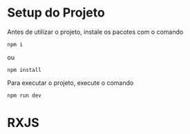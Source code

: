 # Setup do Projeto

Antes de utilizar o projeto, instale os pacotes com o comando

```
npm i
```

ou

```
npm install
```

Para executar o projeto, execute o comando

```
npm run dev
```
# RXJS
